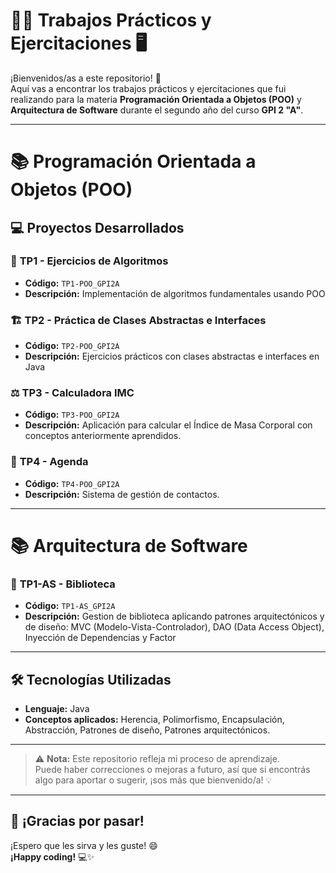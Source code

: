 # 🔧📘 Trabajos Prácticos y Ejercitaciones 🖥️

¡Bienvenidos/as a este repositorio! 🚀  
Aquí vas a encontrar los trabajos prácticos y ejercitaciones que fui realizando para la materia **Programación Orientada a Objetos (POO)**  y **Arquitectura de Software** durante el segundo año del curso **GPI 2 "A"**.

---

# 📚 Programación Orientada a Objetos (POO)

## 💻 Proyectos Desarrollados

### 🔢 **TP1 - Ejercicios de Algoritmos**
- **Código:** `TP1-POO_GPI2A`
- **Descripción:** Implementación de algoritmos fundamentales usando POO

### 🏗️ **TP2 - Práctica de Clases Abstractas e Interfaces**
- **Código:** `TP2-POO_GPI2A`
- **Descripción:** Ejercicios prácticos con clases abstractas e interfaces en Java

### ⚖️ **TP3 - Calculadora IMC**
- **Código:** `TP3-POO_GPI2A`
- **Descripción:** Aplicación para calcular el Índice de Masa Corporal con conceptos anteriormente aprendidos.

### 📅 **TP4 - Agenda**
- **Código:** `TP4-POO_GPI2A`
- **Descripción:** Sistema de gestión de contactos.

---

# 📚 Arquitectura de Software

### 📖 **TP1-AS - Biblioteca**
- **Código:** `TP1-AS_GPI2A`
- **Descripción:** Gestion de biblioteca aplicando patrones arquitectónicos y de diseño: MVC (Modelo-Vista-Controlador), DAO (Data Access Object), Inyección de Dependencias y Factor

---

## 🛠️ Tecnologías Utilizadas

- **Lenguaje:** Java
- **Conceptos aplicados:** Herencia, Polimorfismo, Encapsulación, Abstracción, Patrones de diseño, Patrones arquitectónicos.

---

> ⚠️ **Nota:** Este repositorio refleja mi proceso de aprendizaje.  
> Puede haber correcciones o mejoras a futuro, así que si encontrás algo para aportar o sugerir, ¡sos más que bienvenido/a! 💡

---

## 🙌 ¡Gracias por pasar!
¡Espero que les sirva y les guste! 😄  
**¡Happy coding!** 💻✨
